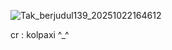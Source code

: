 ![Tak_berjudul139_20251022164612](https://github.com/user-attachments/assets/da496761-1989-4410-a875-8b79c0097ef9)


cr : kolpaxi ^_^

